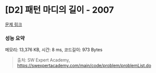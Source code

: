# [D2] 패턴 마디의 길이 - 2007 

[문제 링크](https://swexpertacademy.com/main/code/problem/problemDetail.do?contestProbId=AV5P1kNKAl8DFAUq) 

### 성능 요약

메모리: 13,376 KB, 시간: 8 ms, 코드길이: 973 Bytes



> 출처: SW Expert Academy, https://swexpertacademy.com/main/code/problem/problemList.do